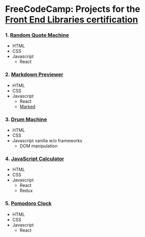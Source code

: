 # FreeCodeCamp: Projects for the [Front End Libraries certification](https://learn.freecodecamp.org/front-end-libraries/front-end-libraries-projects)

### 1. **[Random Quote Machine](https://github.com/lezojeda/freecodecamp-front-end-libraries/blob/master/quote-machine/README.md)**

* HTML
* CSS
* Javascript
  * React

### 2. **[Markdown Previewer](https://github.com/lezojeda/freecodecamp-front-end-libraries/tree/master/markdown-previewer)**

* HTML
* CSS
* Javascript
  * React
  * [Marked](https://marked.js.org/#/README.md#README.md)
  
### 3. **[Drum Machine](https://github.com/lezojeda/freecodecamp-front-end-libraries/tree/master/drum-machine)**

* HTML
* CSS
* Javascript vanilla w/o frameworks
  * DOM manipulation
  
### 4. **[JavaScript Calculator](https://github.com/lezojeda/freecodecamp-front-end-libraries/tree/master/javascript-calculator)**

* HTML
* CSS
* Javascript
  * React
  * Redux

### 5. **[Pomodoro Clock](https://github.com/lezojeda/freecodecamp-front-end-libraries/tree/master/pomodoro-clock)**

* HTML
* CSS
* Javascript
  * React
